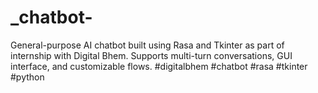 # _chatbot-
General-purpose AI chatbot built using Rasa and Tkinter as part of internship with Digital Bhem. Supports multi-turn conversations, GUI interface, and customizable flows. #digitalbhem #chatbot #rasa #tkinter #python
